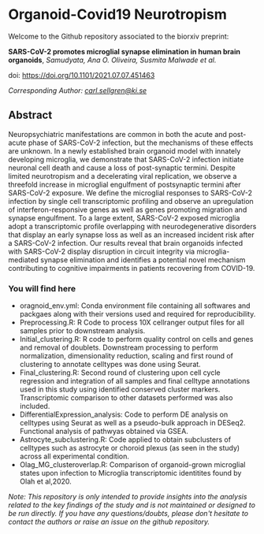 # Organoid-Covid19 Neurotropism

Welcome to the Github repository associated to the biorxiv preprint: 

**SARS-CoV-2 promotes microglial synapse elimination in human brain organoids**, *Samudyata, Ana O. Oliveira, Susmita Malwade et al.* 


doi: https://doi.org/10.1101/2021.07.07.451463

*Corresponding Author: carl.sellgren@ki.se*

## Abstract
 
Neuropsychiatric manifestations are common in both the acute and post-acute phase of SARS-CoV-2 infection, but the mechanisms of these effects are unknown. In a newly established brain organoid model with innately developing microglia, we demonstrate that SARS-CoV-2 infection initiate neuronal cell death and cause a loss of post-synaptic termini. Despite limited neurotropism and a decelerating viral replication, we observe a threefold increase in microglial engulfment of postsynaptic termini after SARS-CoV-2 exposure. We define the microglial responses to SARS-CoV-2 infection by single cell transcriptomic profiling and observe an upregulation of interferon-responsive genes as well as genes promoting migration and synapse engulfment. To a large extent, SARS-CoV-2 exposed microglia adopt a transcriptomic profile overlapping with neurodegenerative disorders that display an early synapse loss as well as an increased incident risk after a SARS-CoV-2 infection. Our results reveal that brain organoids infected with SARS-CoV-2 display disruption in circuit integrity via microglia-mediated synapse elimination and identifies a potential novel mechanism contributing to cognitive impairments in patients recovering from COVID-19.
 

 
 ### You will find here
 
- oragnoid_env.yml: Conda environment file containing all softwares and packgaes along with their versions used and required for reproducibility.  
- Preprocessing.R: R Code to process 10X cellranger output files for all samples prior to downstream analysis. 
- Initial_clustering.R: R code to perform quality control on cells and genes and removal of doublets. Downstream processing to perform normalization, dimensionality reduction, scaling and first round of clustering to annotate celltypes was done using Seurat.
- Final_clustering.R: Second round of clustering upon cell cycle regression and integration of all samples and final celltype annotations used in this study using identified conserved cluster markers. Transcriptomic comparison to other datasets performed was also included.
- DifferentialExpression_analysis: Code to perform DE analysis on celltypes using Seurat as well as a pseudo-bulk approach in DESeq2. Functional analysis of pathwyas obtained via GSEA.
- Astrocyte_subclustering.R: Code applied to obtain subclusters of celltypes such as astrocyte or choroid plexus (as seen in the study) across all experimental condition. 
- Olag_MG_clusteroverlap.R: Comparison of organoid-grown microglial states upon infection to Microglia transcriptomic identitites found by Olah et al,2020.

*Note: This repository is only intended to provide insights into the analysis related to the key findings of the study and is not maintained or designed to be run directly. If you have any questions/doubts, please don't hesitate to contact the authors or raise an issue on the github repository.*


